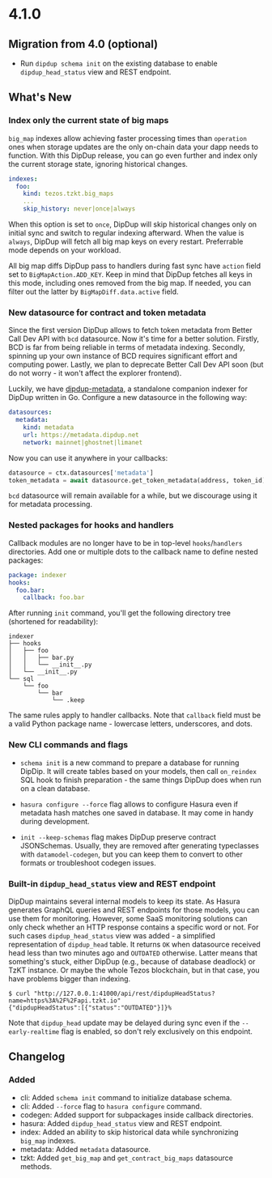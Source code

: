 # 4.1.0

## Migration from 4.0 (optional)

* Run `dipdup schema init` on the existing database to enable `dipdup_head_status` view and REST endpoint.

## What's New

### Index only the current state of big maps

`big_map` indexes allow achieving faster processing times than `operation` ones when storage updates are the only on-chain data your dapp needs to function. With this DipDup release, you can go even further and index only the current storage state, ignoring historical changes.

```yaml
indexes:
  foo:
    kind: tezos.tzkt.big_maps
    ...
    skip_history: never|once|always
```

When this option is set to `once`, DipDup will skip historical changes only on initial sync and switch to regular indexing afterward. When the value is `always`, DipDup will fetch all big map keys on every restart. Preferrable mode depends on your workload.

All big map diffs DipDup pass to handlers during fast sync have `action` field set to `BigMapAction.ADD_KEY`. Keep in mind that DipDup fetches all keys in this mode, including ones removed from the big map. If needed, you can filter out the latter by `BigMapDiff.data.active` field.

### New datasource for contract and token metadata

Since the first version DipDup allows to fetch token metadata from Better Call Dev API with `bcd` datasource. Now it's time for a better solution. Firstly, BCD is far from being reliable in terms of metadata indexing. Secondly, spinning up your own instance of BCD requires significant effort and computing power. Lastly, we plan to deprecate Better Call Dev API soon (but do not worry - it won't affect the explorer frontend).

Luckily, we have [dipdup-metadata](https://github.com/dipdup-io/metadata), a standalone companion indexer for DipDup written in Go. Configure a new datasource in the following way:

```yaml
datasources:
  metadata:
    kind: metadata
    url: https://metadata.dipdup.net
    network: mainnet|ghostnet|limanet
```

Now you can use it anywhere in your callbacks:

```python
datasource = ctx.datasources['metadata']
token_metadata = await datasource.get_token_metadata(address, token_id)
```

`bcd` datasource will remain available for a while, but we discourage using it for metadata processing.

### Nested packages for hooks and handlers

Callback modules are no longer have to be in top-level `hooks`/`handlers` directories. Add one or multiple dots to the callback name to define nested packages:

```yaml
package: indexer
hooks:
  foo.bar:
    callback: foo.bar
```

After running `init` command, you'll get the following directory tree (shortened for readability):

```text
indexer
├── hooks
│   ├── foo
│   │   ├── bar.py
│   │   └── __init__.py
│   └── __init__.py
└── sql
    └── foo
        └── bar
            └── .keep
```

The same rules apply to handler callbacks. Note that `callback` field must be a valid Python package name - lowercase letters, underscores, and dots.

### New CLI commands and flags

* `schema init` is a new command to prepare a database for running DipDip. It will create tables based on your models, then call `on_reindex` SQL hook to finish preparation - the same things DipDup does when run on a clean database.

* `hasura configure --force` flag allows to configure Hasura even if metadata hash matches one saved in database. It may come in handy during development.

* `init --keep-schemas` flag makes DipDup preserve contract JSONSchemas. Usually, they are removed after generating typeclasses with `datamodel-codegen`, but you can keep them to convert to other formats or troubleshoot codegen issues.

### Built-in `dipdup_head_status` view and REST endpoint

DipDup maintains several internal models to keep its state. As Hasura generates GraphQL queries and REST endpoints for those models, you can use them for monitoring. However, some SaaS monitoring solutions can only check whether an HTTP response contains a specific word or not. For such cases `dipdup_head_status` view was added - a simplified representation of `dipdup_head` table. It returns `OK` when datasource received head less than two minutes ago and `OUTDATED` otherwise. Latter means that something's stuck, either DipDup (e.g., because of database deadlock) or TzKT instance. Or maybe the whole Tezos blockchain, but in that case, you have problems bigger than indexing.

```shell
$ curl "http://127.0.0.1:41000/api/rest/dipdupHeadStatus?name=https%3A%2F%2Fapi.tzkt.io" 
{"dipdupHeadStatus":[{"status":"OUTDATED"}]}%
```

Note that `dipdup_head` update may be delayed during sync even if the `--early-realtime` flag is enabled, so don't rely exclusively on this endpoint.

## Changelog

### Added

* cli: Added `schema init` command to initialize database schema.
* cli: Added `--force` flag to `hasura configure` command.
* codegen: Added support for subpackages inside callback directories.
* hasura: Added `dipdup_head_status` view and REST endpoint.
* index: Added an ability to skip historical data while synchronizing `big_map` indexes.
* metadata: Added `metadata` datasource.
* tzkt: Added `get_big_map` and `get_contract_big_maps` datasource methods.
